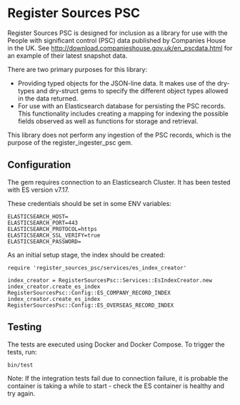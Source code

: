 # Register Sources PSC

Register Sources PSC is designed for inclusion as a library for use with the People with significant control (PSC) data published by Companies House in the UK. See http://download.companieshouse.gov.uk/en_pscdata.html for an example of their latest snapshot data.

There are two primary purposes for this library:

- Providing typed objects for the JSON-line data. It makes use of the dry-types and dry-struct gems to specify the different object types allowed in the data returned.
- For use with an Elasticsearch database for
persisting the PSC records. This functionality includes creating a mapping for indexing the possible fields observed as well as functions for storage and retrieval.

This library does not perform any ingestion of the PSC records, which is the purpose of the register_ingester_psc gem.

## Configuration

The gem requires connection to an Elasticsearch Cluster. It has been tested with ES version v7.17.

These credentials should be set in some ENV variables:
```
ELASTICSEARCH_HOST=
ELASTICSEARCH_PORT=443
ELASTICSEARCH_PROTOCOL=https
ELASTICSEARCH_SSL_VERIFY=true
ELASTICSEARCH_PASSWORD=
```

As an initial setup stage, the index should be created:
```
require 'register_sources_psc/services/es_index_creator'

index_creator = RegisterSourcesPsc::Services::EsIndexCreator.new
index_creator.create_es_index RegisterSourcesPsc::Config::ES_COMPANY_RECORD_INDEX
index_creator.create_es_index RegisterSourcesPsc::Config::ES_OVERSEAS_RECORD_INDEX
```

## Testing

The tests are executed using Docker and Docker Compose. To trigger the tests, run:
```
bin/test
```

Note: If the integration tests fail due to connection failure, it is probable the container is taking a while to start - check the ES container is healthy and try again.
